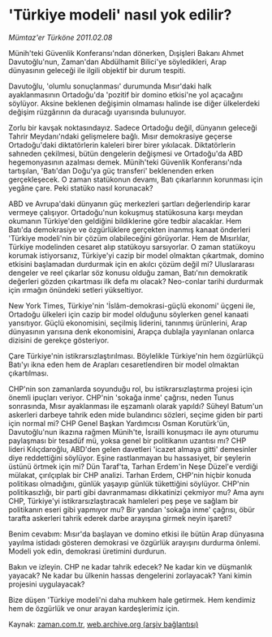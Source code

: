 # 'Türkiye modeli' nasıl yok edilir?

*Mümtaz'er Türköne 2011.02.08*

<td class="columnist-detail">
<p>Münih'teki Güvenlik Konferansı'ndan dönerken, Dışişleri Bakanı Ahmet Davutoğlu'nun, Zaman'dan Abdülhamit Bilici'ye söyledikleri, Arap dünyasının geleceği ile ilgili objektif bir durum tespiti.</p>
<p>
<div id="haberMetinDiv">
<p>Davutoğlu, 'olumlu sonuçlanması' durumunda Mısır'daki halk ayaklanmasının Ortadoğu'da 'pozitif bir domino etkisi'ne yol açacağını söylüyor. Aksine beklenen değişimin olmaması halinde ise diğer ülkelerdeki değişim rüzgârının da duracağı uyarısında bulunuyor.
<p>Zorlu bir kavşak noktasındayız. Sadece Ortadoğu değil, dünyanın geleceği Tahrir Meydanı'ndaki gelişmelere bağlı. Mısır demokrasiye geçerse Ortadoğu'daki diktatörlerin kaleleri birer birer yıkılacak. Diktatörlerin sahneden çekilmesi, bütün dengelerin değişmesi ve Ortadoğu'da ABD hegemonyasının azalması demek. Münih'teki Güvenlik Konferansı'nda tartışılan, 'Batı'dan Doğu'ya güç transferi' beklenenden erken gerçekleşecek. O zaman statükonun devamı, Batı çıkarlarının korunması için yegâne çare. Peki statüko nasıl korunacak?
<p>ABD ve Avrupa'daki dünyanın güç merkezleri şartları değerlendirip karar vermeye çalışıyor. Ortadoğu'nun kokuşmuş statükosuna karşı meydan okumanın Türkiye'den geldiğini bildiklerine göre tedbir alacaklar. Hem Batı'da demokrasiye ve özgürlüklere gerçekten inanmış kanaat önderleri 'Türkiye modeli'nin bir çözüm olabileceğini görüyorlar. Hem de Mısırlılar, Türkiye modelinden cesaret alıp statükoyu sarsıyorlar. O zaman statükoyu korumak istiyorsanız, Türkiye'yi cazip bir model olmaktan çıkartmak, domino etkisini başlamadan durdurmak için en akılcı çözüm değil mi? Uluslararası dengeler ve reel çıkarlar söz konusu olduğu zaman, Batı'nın demokratik değerleri gözden çıkartması ilk defa mı olacak? Neo-conlar tarihi durdurmak için ırmağın önündeki setleri yükseltiyor.
<p>New York Times, Türkiye'nin 'İslâm-demokrasi-güçlü ekonomi' üçgeni ile, Ortadoğu ülkeleri için cazip bir model olduğunu söylerken genel kanaati yansıtıyor. Güçlü ekonomisini, seçilmiş liderini, tanınmış ürünlerini, Arap dünyasının yarısına denk ekonomisini, Arapça dublajla yayınlanan onlarca dizisini de gerekçe gösteriyor. 
<p>Çare Türkiye'nin istikrarsızlaştırılması. Böylelikle Türkiye'nin hem özgürlükçü Batı'yı ikna eden hem de Arapları cesaretlendiren bir model olmaktan çıkartılması. 
<p>CHP'nin son zamanlarda soyunduğu rol, bu istikrarsızlaştırma projesi için önemli ipuçları veriyor. CHP'nin 'sokağa inme' çağrısı, neden Tunus sonrasında, Mısır ayaklanması ile eşzamanlı olarak yapıldı? Süheyl Batum'un askerleri darbeye tahrik eden mide bulandırıcı sözleri, seçime giden bir parti için normal mi? CHP Genel Başkan Yardımcısı Osman Korutürk'ün, Davutoğlu'nun ikazına rağmen Münih'te, İsrailli konuşmacı ile aynı oturumu paylaşması bir tesadüf mü, yoksa genel bir politikanın uzantısı mı? CHP lideri Kılıçdaroğlu, ABD'den gelen davetleri 'icazet almaya gitti' demesinler diye reddettiğini söylüyor. Eşine rastlanmayan bu hassasiyet, bir şeylerin üstünü örtmek için mi? Dün Taraf'ta, Tarhan Erdem'in Neşe Düzel'e verdiği mülakat, çırılçıplak bir CHP analizi. Tarhan Erdem, CHP'nin hiçbir konuda politikası olmadığını, günlük yaşayıp günlük tükettiğini söylüyor. CHP'nin politikasızlığı, bir parti gibi davranmaması dikkatinizi çekmiyor mu? Ama aynı CHP, Türkiye'yi istikrarsızlaştıracak hamleleri peş peşe ve sağlam bir politikanın eseri gibi yapmıyor mu? Bir yandan 'sokağa inme' çağrısı, öbür tarafta askerleri tahrik ederek darbe arayışına girmek neyin işareti?
<p>Benim cevabım: Mısır'da başlayan ve domino etkisi ile bütün Arap dünyasına yayılma istidadı gösteren demokrasi ve özgürlük arayışını durdurma önlemi. Modeli yok edin, demokrasi üretimini durdurun.
<p>Bakın ve izleyin. CHP ne kadar tahrik edecek? Ne kadar kin ve düşmanlık yayacak? Ne kadar bu ülkenin hassas dengelerini zorlayacak? Yani kimin projesini uygulayacak?
<p>Bize düşen 'Türkiye modeli'ni daha muhkem hale getirmek. Hem kendimiz hem de özgürlük ve onur arayan kardeşlerimiz için.</p></p></p></p></p></p></p></p></p></div>
</p>
<a href="http://web.archive.org/web/20110212005254/mailto:m.turkone@zaman.com.tr">
</a></td>

Kaynak: [zaman.com.tr](http://zaman.com.tr/yazar.do?yazino=1090440), [web.archive.org (arşiv bağlantısı)](http://web.archive.org/web/20110212005254/http://zaman.com.tr:80/yazar.do?yazino=1090440)

